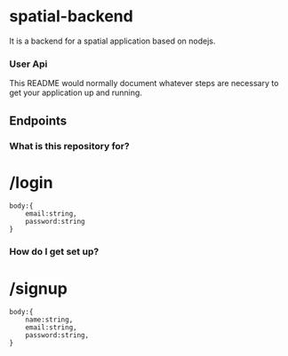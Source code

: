 # spatial-backend
It is a backend for a spatial application based on nodejs.

### User Api
This README would normally document whatever steps are necessary to get your application up and running.
## Endpoints
### What is this repository for? ###
# /login

    body:{
        email:string,
        password:string
    }
### How do I get set up? ###
# /signup

    body:{
        name:string,
        email:string,
        password:string,
    }